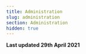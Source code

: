 ```yaml
---
title: Administration
slug: administration
section: Administration
hidden: true
---
```


**Last updated 29th April 2021**

